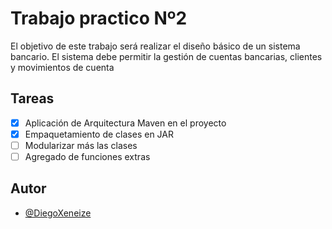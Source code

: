 
# Trabajo practico Nº2

El objetivo de este trabajo será realizar el diseño básico de un sistema bancario. El
sistema debe permitir la gestión de cuentas bancarias, clientes y movimientos de
cuenta


## Tareas
- [x]  Aplicación de Arquitectura Maven en el proyecto
- [x]  Empaquetamiento de clases en JAR
- [ ]  Modularizar más las clases
- [ ]  Agregado de funciones extras
## Autor

- [@DiegoXeneize](https://github.com/DiegoXeneize)


